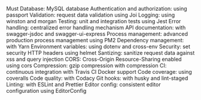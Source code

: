 Must
Database: MySQL database
Authentication and authorization: using passport
Validation: request data validation using Joi
Logging: using winston and morgan
Testing: unit and integration tests using Jest
Error handling: centralized error handling mechanism
API documentation: with swagger-jsdoc and swagger-ui-express
Process management: advanced production process management using PM2
Dependency management: with Yarn
Environment variables: using dotenv and cross-env
Security: set security HTTP headers using helmet
Santizing: sanitize request data against xss and query injection
CORS: Cross-Origin Resource-Sharing enabled using cors
Compression: gzip compression with compression
CI: continuous integration with Travis CI
Docker support
Code coverage: using coveralls
Code quality: with Codacy
Git hooks: with husky and lint-staged
Linting: with ESLint and Prettier
Editor config: consistent editor configuration using EditorConfig
